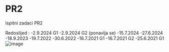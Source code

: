 # PR2
Ispitni zadaci PR2

Redoslijed :
-2.9.2024 G1
-2.9.2024 G2 (ponavlja se)
-15.7.2024 
-27.6.2024
-18.9.2023
-19.7.2022
-30.6.2022
-16.7.2021 G1
-16.7.2021 G2
-25.6.2021 G1![image](https://github.com/user-attachments/assets/cea856f0-ebfb-449c-a2e5-ba4e4c9591b7)
